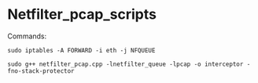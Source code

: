 # Netfilter_pcap_scripts
Commands:
```
sudo iptables -A FORWARD -i eth -j NFQUEUE
```
```
sudo g++ netfilter_pcap.cpp -lnetfilter_queue -lpcap -o interceptor -fno-stack-protector
```
